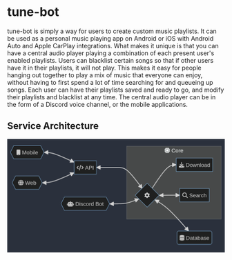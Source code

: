 # tune-bot

tune-bot is simply a way for users to create custom music playlists. 
It can be used as a personal music playing app on Android or iOS with Android Auto and Apple CarPlay integrations.
What makes it unique is that you can have a central audio player playing a combination of each present user's enabled playlists.
Users can blacklist certain songs so that if other users have it in their playlists, it will not play.
This makes it easy for people hanging out together to play a mix of music that everyone can enjoy,
without having to first spend a lot of time searching for and queueing up songs.
Each user can have their playlists saved and ready to go, and modify their playlists and blacklist at any time.
The central audio player can be in the form of a Discord voice channel, or the mobile applications.

## Service Architecture
![Tunebot Service Architecture](https://raw.githubusercontent.com/tune-bot/.github/service-architecture/profile/svc-arch.png)
